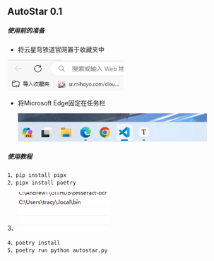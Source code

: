 ## AutoStar 0.1

##### 使用前的准备

- 将云星穹铁道官网置于收藏夹中

![1](.\MdPhoto\1.png)

- 将Microsoft Edge固定在任务栏

  ![2](.\MdPhoto\2.png)





##### 使用教程

```
1、pip install pipx
2、pipx install poetry
```

3、![3](.\MdPhoto\3.png)

```
4、poetry install
5、poetry run python autostar.py
```
